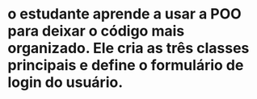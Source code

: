 # o estudante aprende a usar a POO para deixar o código mais organizado. Ele cria as três classes principais e define o formulário de login do usuário.
